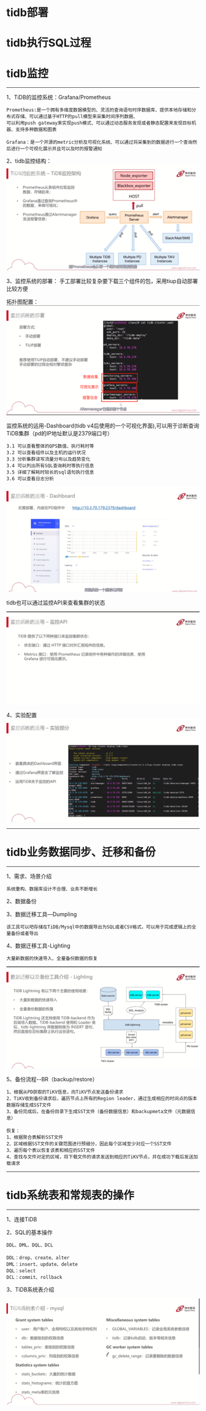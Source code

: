 # tidb部署



# tidb执行SQL过程


# tidb监控
---
1、TiDB的监控系统：Grafana/Prometheus

    Prometheus:是一个拥有多维度数据模型的、灵活的查询语句时序数据库、提供本地存储和分布式存储、可以通过基于HTTP的pull模型来采集时间序列数据、
    可以利用push gateway来实现push模式、可以通过动态服务发现或者静态配置来发现目标机器、支持多种数据和图表

    Grafana：是一个开源的metric分析及可视化系统、可以通过将采集到的数据进行一个查询然后进行一个可视化展示并且可以及时的报警通知

2、tidb监控结构：
![](./photo/2129.png)


3、监控系统的部署：
    手工部署比较复杂要下载三个组件的包，采用tiup自动部署比较方便

拓扑图配置：
![](./photo/2130.png)

监控系统的运用-Dashboard(tidb v4后使用的一个可视化界面),可以用于诊断查询TiDB集群（pd的IP地址默认是2379端口号）
    
    3.1 可以查看整体的QPS数值、执行耗时等
    3.2 可以查看组件以及主机的运行状况
    3.3 分析集群读写流量分布以及趋势变化
    3.4 可以列出所有SQL查询耗时等执行信息
    3.5 详细了解耗时较长的sql语句执行信息
    3.6 可以查看日志分析

![](./photo/2131.png)

tidb也可以通过监控API来查看集群的状态

![](./photo/2132.png)

4、实验配置
![](./photo/2133.png)

----

# tidb业务数据同步、迁移和备份

---

1、需求、场景介绍

    系统重构、数据库设计不合理、业务不断增长

2、数据备份

3、数据迁移工具—Dumpling
    
    该工具可以吧存储在TiDB/Mysql中的数据导出为SQL或者CSV格式，可以用于完成逻辑上的全量备份或者导出

4、数据迁移工具-Lighting

    大量新数据的快速导入、全量备份数据的恢复
![](./photo/2601.png)

5、备份流程--BR（backup/restore）
    
    1、根据从PD获取的TiKV信息，向TiKV节点发送备份请求
    2、TiKV收到备份请求后，遍历节点上所有的Region leader，通过生成相应的时间点的版本数据存储生成SST文件
    3、备份完成后，在备份目录下生成SST文件（备份数据信息）和backupmeta文件（元数据信息）

    恢复：
    1、根据聚合表解析SST文件
    2、区域根据SST文件的关键范围进行预细分，因此每个区域至少对应一个SST文件
    3、遍历每个表以恢复该表和相应的SST文件
    4、查找与文件对定的区域，将下载文件的请求发送到相应的TiKV节点，并在成功下载后发送加载请求


---

# tidb系统表和常规表的操作

---

1、连接TiDB


2、SQL的基本操作

    DDL、DML、DQL、DCL

    DDL：drop、create、alter
    DML：insert、update、delete
    DQL：select
    DCL：commit、rollback


3、TiDB系统表介绍

![](./photo/2602.png)

    